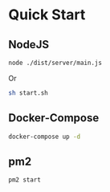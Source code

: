 # Quick Start

## NodeJS

```bash
node ./dist/server/main.js
```

Or

```bash
sh start.sh
```

## Docker-Compose

```bash
docker-compose up -d
```

## pm2

```bash
pm2 start
```
